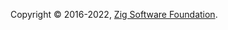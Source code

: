 Copyright &copy; <time>2016-2022</time>, [Zig Software Foundation](https://github.com/ziglang/zig/wiki).